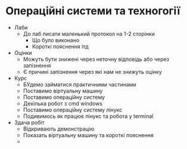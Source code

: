 # Операційні системи та техногогії
- Лаби
  - До лаб писати маленький протокол на 1-2 сторінки
    - Що було виконано
    - Короткі пояснення ітд
- Оцінки
  - Можуть бути знижені через неточну відповідь або через запізнення
  - Є причині запізнення через які нам не знижуть оцінку
- Курс
  - БУдемо займатися практичними частинами
  - Поставимо віртуальну машину
  - Поставимо операційну систему
  - Декілька робот з cmd windows
  - Поставимо операційну систему лінукс
  - Подивимось як працює лінукс та робота у terminal
- Здача робіт
  - Відкривають демонстрацію
  - Показать віртуальну машину та короткі пояснення 
  - 
